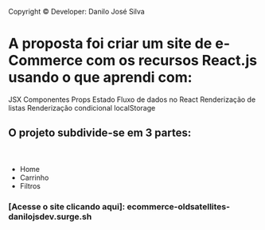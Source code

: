 Copyright © Developer: Danilo José Silva

# A proposta foi criar um site de e-Commerce com os recursos React.js usando o que aprendi com:

JSX
Componentes
Props
Estado
Fluxo de dados no React
Renderização de listas
Renderização condicional
localStorage

## O projeto subdivide-se em 3 partes:
ㅤ
- Home
- Carrinho
- Filtros

### [Acesse o site clicando aqui]: ecommerce-oldsatellites-danilojsdev.surge.sh
